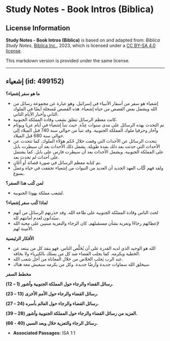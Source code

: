 # Study Notes - Book Intros (Biblica)

## License Information

**Study Notes - Book Intros (Biblica)** is based on and adapted from: _Biblica Study Notes_, [Biblica Inc.](https://www.biblica.com/), 2023, which is licensed under a [CC BY-SA 4.0 license](https://creativecommons.org/licenses/by-sa/4.0/legalcode.en).

This markdown version is provided under the same license.



--------------------------------

## إشعياء (id: 499152)

**ما هو سفر إشعياء؟**

* إشعياء هو سفر من أسفار الأنبياء في إسرائيل. وهو عبارة عن مجموعة رسائل من الله ويشمل بعض القصص من حياة إشعياء. هذه القصص مُسجلة أيضًا في الملوك الثاني وأخبار الأيام الثاني.
* كانت معظم الرسائل تتعلق بشعب وقادة المملكة الجنوبية.
* تم التحدث بهذه الرسائل على مدى سنوات عِدَّة. حيث تنبأ إشعياء في أيام عزيا ويوثام وآحاز وحزقيا ملوك المملكة الجنوبية. وقد تنبأ من حوالي سنة 740 قبل الميلاد إلى حوالي سنة 680 قبل الميلاد.
* تتحدث الرسائل عن الأحداث التي وقعت خلال حُكم هؤلاء الملوك. كما تتحدث عن الأحداث التي حدثت بعد ذلك بمدة طويلة. يشمل ذلك الأحداث بعد أن سيطرت بابل على المملكة الجنوبية. ويشمل الأحداث بعد أن سيطرت فارس على بابل. كما يشتمل على أحداث لم تحدث بعد.
* تم كتابة معظم الرسائل في صورة قصائد أو أَغَانٍ.
* ولقد فهم كُتَّاب العهد الجديد أن العديد من النبوات من إشعياء تحققت في حياة وعمل يسوع.

**لمن كُتب هذا السفر؟**

* لشعب مملكة يهوذا الجنوبية.

**لماذا كُتب سفر إشعياء؟**

* لحث الناس وقادة المملكة الجنوبية على طاعة الله. وقد حذرتهم الرسائل من أنهم سيُدانون لعدم أمانتهم لله.
* لإعطائهم رجاءًا وتعزية بشأن مستقبلهم. كان الرجاء والتعزية مبنيين على محبة الله الأمينة لهم.

**الأفكار الرئيسية**

* الله هو الوحيد الذي لديه القدرة على أن يُخَلِّص الناس. فهو ينقذ كل من يبتعد عن الخطية ويكرمه. كما يجلب القضاء ضد كل من يسلك بالكبرياء ولا يخافه.
* عبد الرب يَجلب الخلاص من خلال المعاناة من أجل شعب الله.
* سيخلق الله سماوات جديدة وأرضًا جديدة. وكل من يكرمه سيعيش معه هناك.

**مخطط السفر**

**رسائل القضاء والرجاء حول المملكة الجنوبية وأشور (1 – 12\).**

**رسائل القضاء والرجاء حول الأمم الأخرى (13 – 23\).**

**رسائل القضاء والرجاء حول العالم بأسره (24 – 27\).**

**المزيد من رسائل القضاء والرجاء حول المملكة الجنوبية وأشور (28 –** **39\).**

**رسائل الرجاء والتعزية خلال وبعد السبي (40 \- 66\).**

* **Associated Passages:** ISA 1:1

